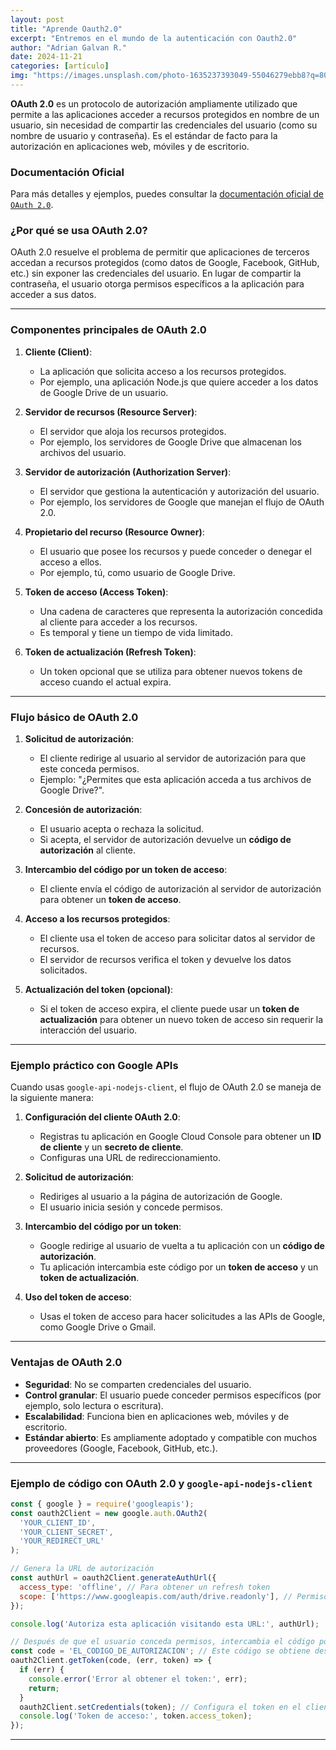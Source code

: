 ```yaml
---
layout: post
title: "Aprende Oauth2.0"
excerpt: "Entremos en el mundo de la autenticación con Oauth2.0"
author: "Adrian Galvan R."
date: 2024-11-21
categories: [artículo]
img: "https://images.unsplash.com/photo-1635237393049-55046279ebb8?q=80&w=2669&auto=format&fit=crop&ixlib=rb-4.1.0&ixid=M3wxMjA3fDB8MHxwaG90by1wYWdlfHx8fGVufDB8fHx8fA%3D%3D"
---
```


**OAuth 2.0** es un protocolo de autorización ampliamente utilizado que permite a las aplicaciones acceder a recursos protegidos en nombre de un usuario, sin necesidad de compartir las credenciales del usuario (como su nombre de usuario y contraseña). Es el estándar de facto para la autorización en aplicaciones web, móviles y de escritorio.

### Documentación Oficial
Para más detalles y ejemplos, puedes consultar la [documentación oficial de `OAuth 2.0`](https://developers.google.com/identity/openid-connect/openid-connect).
### ¿Por qué se usa OAuth 2.0?
OAuth 2.0 resuelve el problema de permitir que aplicaciones de terceros accedan a recursos protegidos (como datos de Google, Facebook, GitHub, etc.) sin exponer las credenciales del usuario. En lugar de compartir la contraseña, el usuario otorga permisos específicos a la aplicación para acceder a sus datos.

---

### Componentes principales de OAuth 2.0

1. **Cliente (Client)**:
   - La aplicación que solicita acceso a los recursos protegidos.
   - Por ejemplo, una aplicación Node.js que quiere acceder a los datos de Google Drive de un usuario.

2. **Servidor de recursos (Resource Server)**:
   - El servidor que aloja los recursos protegidos.
   - Por ejemplo, los servidores de Google Drive que almacenan los archivos del usuario.

3. **Servidor de autorización (Authorization Server)**:
   - El servidor que gestiona la autenticación y autorización del usuario.
   - Por ejemplo, los servidores de Google que manejan el flujo de OAuth 2.0.

4. **Propietario del recurso (Resource Owner)**:
   - El usuario que posee los recursos y puede conceder o denegar el acceso a ellos.
   - Por ejemplo, tú, como usuario de Google Drive.

5. **Token de acceso (Access Token)**:
   - Una cadena de caracteres que representa la autorización concedida al cliente para acceder a los recursos.
   - Es temporal y tiene un tiempo de vida limitado.

6. **Token de actualización (Refresh Token)**:
   - Un token opcional que se utiliza para obtener nuevos tokens de acceso cuando el actual expira.

---

### Flujo básico de OAuth 2.0

1. **Solicitud de autorización**:
   - El cliente redirige al usuario al servidor de autorización para que este conceda permisos.
   - Ejemplo: "¿Permites que esta aplicación acceda a tus archivos de Google Drive?".

2. **Concesión de autorización**:
   - El usuario acepta o rechaza la solicitud.
   - Si acepta, el servidor de autorización devuelve un **código de autorización** al cliente.

3. **Intercambio del código por un token de acceso**:
   - El cliente envía el código de autorización al servidor de autorización para obtener un **token de acceso**.

4. **Acceso a los recursos protegidos**:
   - El cliente usa el token de acceso para solicitar datos al servidor de recursos.
   - El servidor de recursos verifica el token y devuelve los datos solicitados.

5. **Actualización del token (opcional)**:
   - Si el token de acceso expira, el cliente puede usar un **token de actualización** para obtener un nuevo token de acceso sin requerir la interacción del usuario.

---

### Ejemplo práctico con Google APIs

Cuando usas `google-api-nodejs-client`, el flujo de OAuth 2.0 se maneja de la siguiente manera:

1. **Configuración del cliente OAuth 2.0**:
   - Registras tu aplicación en Google Cloud Console para obtener un **ID de cliente** y un **secreto de cliente**.
   - Configuras una URL de redireccionamiento.

2. **Solicitud de autorización**:
   - Rediriges al usuario a la página de autorización de Google.
   - El usuario inicia sesión y concede permisos.

3. **Intercambio del código por un token**:
   - Google redirige al usuario de vuelta a tu aplicación con un **código de autorización**.
   - Tu aplicación intercambia este código por un **token de acceso** y un **token de actualización**.

4. **Uso del token de acceso**:
   - Usas el token de acceso para hacer solicitudes a las APIs de Google, como Google Drive o Gmail.

---

### Ventajas de OAuth 2.0

- **Seguridad**: No se comparten credenciales del usuario.
- **Control granular**: El usuario puede conceder permisos específicos (por ejemplo, solo lectura o escritura).
- **Escalabilidad**: Funciona bien en aplicaciones web, móviles y de escritorio.
- **Estándar abierto**: Es ampliamente adoptado y compatible con muchos proveedores (Google, Facebook, GitHub, etc.).

---

### Ejemplo de código con OAuth 2.0 y `google-api-nodejs-client`

```javascript
const { google } = require('googleapis');
const oauth2Client = new google.auth.OAuth2(
  'YOUR_CLIENT_ID',
  'YOUR_CLIENT_SECRET',
  'YOUR_REDIRECT_URL'
);

// Genera la URL de autorización
const authUrl = oauth2Client.generateAuthUrl({
  access_type: 'offline', // Para obtener un refresh token
  scope: ['https://www.googleapis.com/auth/drive.readonly'], // Permisos solicitados
});

console.log('Autoriza esta aplicación visitando esta URL:', authUrl);

// Después de que el usuario conceda permisos, intercambia el código por un token
const code = 'EL_CODIGO_DE_AUTORIZACION'; // Este código se obtiene después de la redirección
oauth2Client.getToken(code, (err, token) => {
  if (err) {
    console.error('Error al obtener el token:', err);
    return;
  }
  oauth2Client.setCredentials(token); // Configura el token en el cliente
  console.log('Token de acceso:', token.access_token);
});
```

---